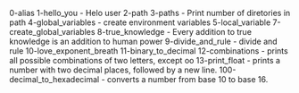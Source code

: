 0-alias
1-hello_you - Helo user
2-path
3-paths - Print number of diretories in path
4-global_variables - create environment variables
5-local_variable
7-create_global_variables
8-true_knowledge - Every addition to true knowledge is an addition to human power
9-divide_and_rule - divide and rule
10-love_exponent_breath
11-binary_to_decimal
12-combinations - prints all possible combinations of two letters, except oo
13-print_float - prints a number with two decimal places, followed by a new line.
100-decimal_to_hexadecimal - converts a number from base 10 to base 16.
